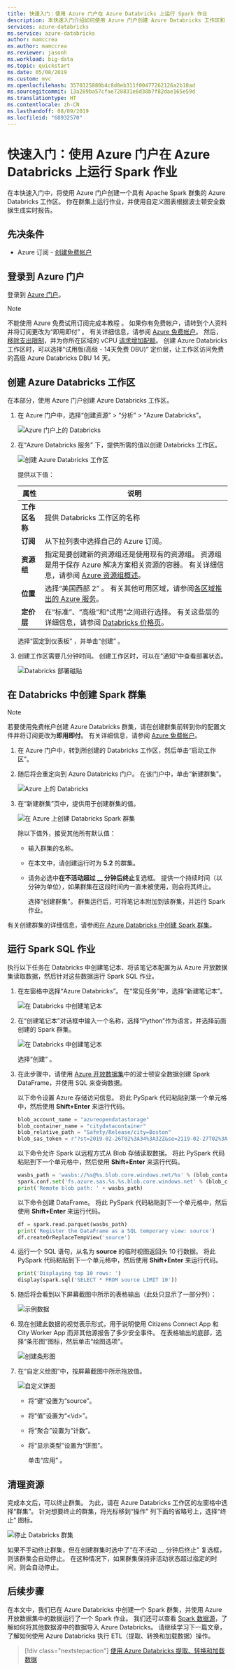 ```yaml
---
title: 快速入门：使用 Azure 门户在 Azure Databricks 上运行 Spark 作业
description: 本快速入门介绍如何使用 Azure 门户创建 Azure Databricks 工作区和 Apache Spark 群集，以及如何运行 Spark 作业。
services: azure-databricks
ms.service: azure-databricks
author: mamccrea
ms.author: mamccrea
ms.reviewer: jasonh
ms.workload: big-data
ms.topic: quickstart
ms.date: 05/08/2019
ms.custom: mvc
ms.openlocfilehash: 3570325880b4c8d8eb311f00477262126a2b18ad
ms.sourcegitcommit: 13a289ba57cfae728831e6d38b7f82dae165e59d
ms.translationtype: HT
ms.contentlocale: zh-CN
ms.lasthandoff: 08/09/2019
ms.locfileid: "68932570"
---
```

# <a name="quickstart-run-a-spark-job-on-azure-databricks-using-the-azure-portal"></a>快速入门：使用 Azure 门户在 Azure Databricks 上运行 Spark 作业

在本快速入门中，将使用 Azure 门户创建一个具有 Apache Spark 群集的 Azure Databricks 工作区。 你在群集上运行作业，并使用自定义图表根据波士顿安全数据生成实时报告。

## <a name="prerequisites"></a>先决条件

- Azure 订阅 - [创建免费帐户](https://azure.microsoft.com/free/)

## <a name="sign-in-to-the-azure-portal"></a>登录到 Azure 门户

登录到 [Azure 门户](https://portal.azure.com)。

> [!Note]
> 不能使用 Azure 免费试用订阅完成本教程  。
> 如果你有免费帐户，请转到个人资料并将订阅更改为“即用即付”  。 有关详细信息，请参阅 [Azure 免费帐户](https://azure.microsoft.com/free/)。 然后，[移除支出限制](https://docs.microsoft.com/azure/billing/billing-spending-limit#remove-the-spending-limit-in-account-center)，并为你所在区域的 vCPU [请求增加配额](https://docs.microsoft.com/azure/azure-supportability/resource-manager-core-quotas-request)。 创建 Azure Databricks 工作区时，可以选择“试用版(高级 - 14天免费 DBU)”  定价层，让工作区访问免费的高级 Azure Databricks DBU 14 天。

## <a name="create-an-azure-databricks-workspace"></a>创建 Azure Databricks 工作区

在本部分，使用 Azure 门户创建 Azure Databricks 工作区。

1. 在 Azure 门户中，选择“创建资源”   >   “分析” >   “Azure Databricks”。

    ![Azure 门户上的 Databricks](./media/quickstart-create-databricks-workspace-portal/azure-databricks-on-portal.png "Azure 门户上的 Databricks")

2. 在“Azure Databricks 服务”  下，提供所需的值以创建 Databricks 工作区。

    ![创建 Azure Databricks 工作区](./media/quickstart-create-databricks-workspace-portal/create-databricks-workspace.png "创建 Azure Databricks 工作区")

    提供以下值：
    
    |属性  |说明  |
    |---------|---------|
    |**工作区名称**     | 提供 Databricks 工作区的名称        |
    |**订阅**     | 从下拉列表中选择自己的 Azure 订阅。        |
    |**资源组**     | 指定是要创建新的资源组还是使用现有的资源组。 资源组是用于保存 Azure 解决方案相关资源的容器。 有关详细信息，请参阅 [Azure 资源组概述](../azure-resource-manager/resource-group-overview.md)。 |
    |**位置**     | 选择“美国西部 2”  。 有关其他可用区域，请参阅[各区域推出的 Azure 服务](https://azure.microsoft.com/regions/services/)。        |
    |**定价层**     |  在“标准”、“高级”和“试用”之间进行选择。    有关这些层的详细信息，请参阅 [Databricks 价格页](https://azure.microsoft.com/pricing/details/databricks/)。       |

    选择“固定到仪表板”  ，并单击“创建”  。

4. 创建工作区需要几分钟时间。 创建工作区时，可以在“通知”中查看部署状态。 

    ![Databricks 部署磁贴](./media/quickstart-create-databricks-workspace-portal/databricks-deployment-tile.png "Databricks 部署磁贴")

## <a name="create-a-spark-cluster-in-databricks"></a>在 Databricks 中创建 Spark 群集

> [!NOTE]
> 若要使用免费帐户创建 Azure Databricks 群集，请在创建群集前转到你的配置文件并将订阅更改为**即用即付**。 有关详细信息，请参阅 [Azure 免费帐户](https://azure.microsoft.com/free/)。

1. 在 Azure 门户中，转到所创建的 Databricks 工作区，然后单击“启动工作区”。 

2. 随后将会重定向到 Azure Databricks 门户。 在该门户中，单击“新建群集”。 

    ![Azure 上的 Databricks](./media/quickstart-create-databricks-workspace-portal/databricks-on-azure.png "Azure 上的 Databricks")

3. 在“新建群集”页中，提供用于创建群集的值。 

    ![在 Azure 上创建 Databricks Spark 群集](./media/quickstart-create-databricks-workspace-portal/create-databricks-spark-cluster.png "在 Azure 上创建 Databricks Spark 群集")

    除以下值外，接受其他所有默认值：

   * 输入群集的名称。
   * 在本文中，请创建运行时为 **5.2** 的群集。
   * 请务必选中**在不活动超过 \_\_ 分钟后终止**复选框。 提供一个持续时间（以分钟为单位），如果群集在这段时间内一直未被使用，则会将其终止。
    
     选择“创建群集”。  群集运行后，可将笔记本附加到该群集，并运行 Spark 作业。

有关创建群集的详细信息，请参阅[在 Azure Databricks 中创建 Spark 群集](https://docs.azuredatabricks.net/user-guide/clusters/create.html)。

## <a name="run-a-spark-sql-job"></a>运行 Spark SQL 作业

执行以下任务在 Databricks 中创建笔记本、将该笔记本配置为从 Azure 开放数据集读取数据，然后针对这些数据运行 Spark SQL 作业。

1. 在左窗格中选择“Azure Databricks”。  在“常见任务”中，选择“新建笔记本”。  

    ![在 Databricks 中创建笔记本](./media/quickstart-create-databricks-workspace-portal/databricks-create-notebook.png "在 Databricks 中创建笔记本")

2. 在“创建笔记本”对话框中输入一个名称，选择“Python”作为语言，并选择前面创建的 Spark 群集。  

    ![在 Databricks 中创建笔记本](./media/quickstart-create-databricks-workspace-portal/databricks-notebook-details.png "在 Databricks 中创建笔记本")

    选择“创建”  。

3. 在此步骤中，请使用 [Azure 开放数据集](https://azure.microsoft.com/services/open-datasets/catalog/boston-safety-data/#AzureDatabricks)中的波士顿安全数据创建 Spark DataFrame，并使用 SQL 来查询数据。

   以下命令设置 Azure 存储访问信息。 将此 PySpark 代码粘贴到第一个单元格中，然后使用 **Shift+Enter** 来运行代码。

   ```python
   blob_account_name = "azureopendatastorage"
   blob_container_name = "citydatacontainer"
   blob_relative_path = "Safety/Release/city=Boston"
   blob_sas_token = r"?st=2019-02-26T02%3A34%3A32Z&se=2119-02-27T02%3A34%3A00Z&sp=rl&sv=2018-03-28&sr=c&sig=XlJVWA7fMXCSxCKqJm8psMOh0W4h7cSYO28coRqF2fs%3D"
   ```

   以下命令允许 Spark 以远程方式从 Blob 存储读取数据。 将此 PySpark 代码粘贴到下一个单元格中，然后使用 **Shift+Enter** 来运行代码。

   ```python
   wasbs_path = 'wasbs://%s@%s.blob.core.windows.net/%s' % (blob_container_name, blob_account_name, blob_relative_path)
   spark.conf.set('fs.azure.sas.%s.%s.blob.core.windows.net' % (blob_container_name, blob_account_name), blob_sas_token)
   print('Remote blob path: ' + wasbs_path)
   ```

   以下命令创建 DataFrame。 将此 PySpark 代码粘贴到下一个单元格中，然后使用 **Shift+Enter** 来运行代码。

   ```python
   df = spark.read.parquet(wasbs_path)
   print('Register the DataFrame as a SQL temporary view: source')
   df.createOrReplaceTempView('source')
   ```

4. 运行一个 SQL 语句，从名为 **source** 的临时视图返回头 10 行数据。 将此 PySpark 代码粘贴到下一个单元格中，然后使用 **Shift+Enter** 来运行代码。

   ```python
   print('Displaying top 10 rows: ')
   display(spark.sql('SELECT * FROM source LIMIT 10'))
   ```

5. 随后将会看到以下屏幕截图中所示的表格输出（此处只显示了一部分列）：

    ![示例数据](./media/quickstart-create-databricks-workspace-portal/databricks-sample-csv-data.png "示例 JSON 数据")

6. 现在创建此数据的视觉表示形式，用于说明使用 Citizens Connect App 和 City Worker App 而非其他源报告了多少安全事件。 在表格输出的底部，选择“条形图”图标，然后单击“绘图选项”。  

    ![创建条形图](./media/quickstart-create-databricks-workspace-portal/create-plots-databricks-notebook.png "创建条形图")

8. 在“自定义绘图”中，按屏幕截图中所示拖放值。 

    ![自定义饼图](./media/quickstart-create-databricks-workspace-portal/databricks-notebook-customize-plot.png "自定义条形图")

   * 将“键”设置为“source”。  
   * 将“值”设置为“<\id>”。  
   * 将“聚合”设置为“计数”。  
   * 将“显示类型”设置为“饼图”。  

     单击“应用”  。

## <a name="clean-up-resources"></a>清理资源

完成本文后，可以终止群集。 为此，请在 Azure Databricks 工作区的左窗格中选择“群集”。  针对想要终止的群集，将光标移到“操作”  列下面的省略号上，选择“终止”  图标。

![停止 Databricks 群集](./media/quickstart-create-databricks-workspace-portal/terminate-databricks-cluster.png "停止 Databricks 群集")

如果不手动终止群集，但在创建群集时选中了“在不活动 \_\_ 分钟后终止”  复选框，则该群集会自动停止。 在这种情况下，如果群集保持非活动状态超过指定的时间，则会自动停止。

## <a name="next-steps"></a>后续步骤

在本文中，我们已在 Azure Databricks 中创建一个 Spark 群集，并使用 Azure 开放数据集中的数据运行了一个 Spark 作业。 我们还可以查看 [Spark 数据源](https://docs.azuredatabricks.net/spark/latest/data-sources/index.html)，了解如何将其他数据源中的数据导入 Azure Databricks。 请继续学习下一篇文章，了解如何使用 Azure Databricks 执行 ETL（提取、转换和加载数据）操作。

> [!div class="nextstepaction"]
>[使用 Azure Databricks 提取、转换和加载数据](databricks-extract-load-sql-data-warehouse.md)
